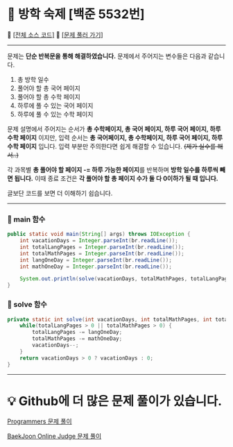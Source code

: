# :page_facing_up: 방학 숙제 [백준 5532번]

:link: [[전체 소스 코드]](https://github.com/seungrokoh/Beakjoon_OnlineJudge/blob/master/%235532/5532.java)
:link: [[문제 풀러 가기]](https://www.acmicpc.net/problem/5532)
***

문제는 **단순 반복문을 통해 해결하였습니다.** 문제에서 주어지는 변수들은 다음과 같습니다.

1. 총 방학 일수
2. 풀어야 할 총 국어 페이지
3. 풀어야 할 총 수학 페이지
4. 하루에 풀 수 있는 국어 페이지
5. 하루에 풀 수 있는 수학 페이지

문제 설명에서 주어지는 순서가 **총 수학페이지, 총 국어 페이지, 하루 국어 페이지, 하루 수학 페이지** 이지만, 입력 순서는 **총 국어페이지, 총 수학페이지, 하루 국어 페이지, 하루 수학 페이지** 입니다. 입력 부분만 주의한다면 쉽게 해결할 수 있습니다. ~~(제가 실수를 해서..)~~

각 과목별 **총 풀어야 할 페이지 -= 하루 가능한 페이지**를 반복하며 **방학 일수를 하루씩 빼면 됩니다.** 이때 종료 조건은 **각 풀어야 할 총 페이지 수가 둘 다 0이하가 될 때 입니다.**

글보단 코드를 보면 더 이해하기 쉽습니다.

***

### __:seedling: main 함수__

```java
public static void main(String[] args) throws IOException {
    int vacationDays = Integer.parseInt(br.readLine());
    int totalLangPages = Integer.parseInt(br.readLine());
    int totalMathPages = Integer.parseInt(br.readLine());
    int langOneDay = Integer.parseInt(br.readLine());
    int mathOneDay = Integer.parseInt(br.readLine());

    System.out.println(solve(vacationDays, totalMathPages, totalLangPages, langOneDay, mathOneDay));
}
```
### __:seedling: solve 함수__

```java
private static int solve(int vacationDays, int totalMathPages, int totalLangPages, int langOneDay, int mathOneDay) {
    while(totalLangPages > 0 || totalMathPages > 0) {
        totalLangPages -= langOneDay;
        totalMathPages -= mathOneDay;
        vacationDays--;
    }
    return vacationDays > 0 ? vacationDays : 0;
}
```
***
# __:bulb: Github에 더 많은 문제 풀이가 있습니다.__
[Programmers 문제 풀이 ](https://github.com/seungrokoh/TIL/Algorithm)

[BaekJoon Online Judge 문제 풀이](https://github.com/seungrokoh/Beakjoon_OnlineJudge)
